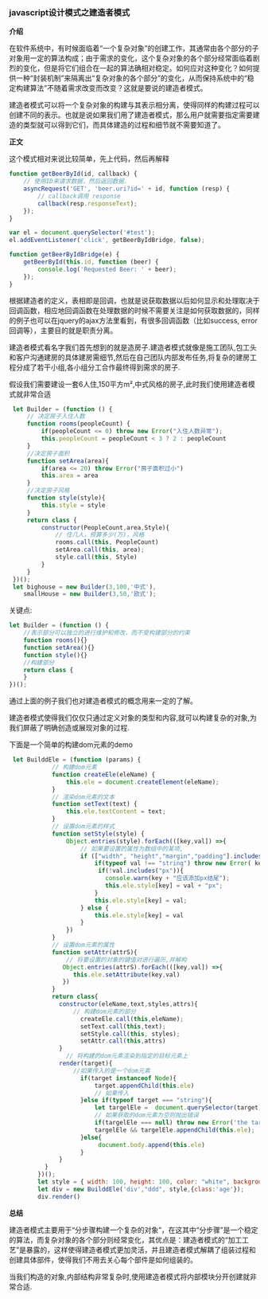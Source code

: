 ### javascript设计模式之建造者模式 

**介绍**

在软件系统中，有时候面临着“一个复杂对象”的创建工作，其通常由各个部分的子对象用一定的算法构成；由于需求的变化，这个复杂对象的各个部分经常面临着剧烈的变化，但是将它们组合在一起的算法确相对稳定。如何应对这种变化？如何提供一种“封装机制”来隔离出“复杂对象的各个部分”的变化，从而保持系统中的“稳定构建算法”不随着需求改变而改变？这就是要说的建造者模式。

建造者模式可以将一个复杂对象的构建与其表示相分离，使得同样的构建过程可以创建不同的表示。也就是说如果我们用了建造者模式，那么用户就需要指定需要建造的类型就可以得到它们，而具体建造的过程和细节就不需要知道了。

**正文**

这个模式相对来说比较简单，先上代码，然后再解释

```javascript
function getBeerById(id, callback) {
    // 使用ID来请求数据，然后返回数据.
    asyncRequest('GET', 'beer.uri?id=' + id, function (resp) {
        // callback调用 response
        callback(resp.responseText);
    });
}

var el = document.querySelector('#test');
el.addEventListener('click', getBeerByIdBridge, false);

function getBeerByIdBridge(e) {
    getBeerById(this.id, function (beer) {
        console.log('Requested Beer: ' + beer);
    });
}
```

根据建造者的定义，表相即是回调，也就是说获取数据以后如何显示和处理取决于回调函数，相应地回调函数在处理数据的时候不需要关注是如何获取数据的，同样的例子也可以在jquery的ajax方法里看到，有很多回调函数（比如success, error回调等），主要目的就是职责分离。

建造者模式看名字我们首先想到的就是造房子.建造者模式就像是施工团队,包工头和客户沟通建房的具体建房需细节,然后在自己团队内部发布任务,将复杂的建房工程分成了若干小组,各小组分工合作最终得到需求的房子. 

假设我们需要建设一套6人住,150平方m²,中式风格的房子,此时我们使用建造者模式就非常合适

```javascript
 let Builder = (function () {
     // 决定房子入住人数
     function rooms(peopleCount) {
         if(peopleCount <= 0) throw new Error("入住人数异常");
         this.peopleCount = peopleCount < 3 ? 2 : peopleCount 
     }
     //决定房子面积
     function setArea(area){
         if(area <= 20) throw Error("房子面积过小")
         this.area = area
     }
     //决定房子风格
     function style(style){
         this.style = style
     }
     return class {
         constructor(PeopleCount,area,Style){
             // 住几人，预算多少(万)，风格
             rooms.call(this, PeopleCount)
             setArea.call(this, area);
             style.call(this, Style)
         }
     }
 })();
 let bighouse = new Builder(3,100,'中式'),
	smallHouse = new Builder(3,50,'欧式'); 

```

关键点:

```javascript
let Builder = (function () {
    //表示部分可以独立的进行维护和修改，而不受构建部分的约束
    function rooms(){}
    function setArea(){}
    function style(){}
    //构建部分
    return class {
    }
})();
```

通过上面的例子我们也对建造者模式的概念用来一定的了解。

建造者模式使得我们仅仅只通过定义对象的类型和内容,就可以构建复杂的对象,为我们屏蔽了明确创造或展现对象的过程. 

下面是一个简单的构建dom元素的demo

```javascript
 let BuilddEle = (function (params) {
     		// 构建dom元素
            function createEle(eleName) {
                this.ele = document.createElement(eleName);
            }
     		// 渲染dom元素的文本
            function setText(text) {
                this.ele.textContent = text;
            }
     		// 设置dom元素的样式
            function setStyle(style) {
                Object.entries(style).forEach(([key,val]) =>{
                    // 如果要设置的属性为数组中的某项,
                    if (["width", "height","margin","padding"].includes(key)) {
                        if(typeof val !== "string") throw new Error( key + '--prototype type Error');
                         if(!val.includes("px")){
                           console.warn(key + "应该添加px结尾");
                           this.ele.style[key] = val + "px";
                        }
                        this.ele.style[key] = val;
                    } else {
                        this.ele.style[key] = val
                    }
                })
            }
     		// 设置dom元素的属性
            function setAttr(attrS){
                // 将要设置的对象的键值对进行遍历,并解构
               Object.entries(attrS).forEach(([key,val]) =>{
                  this.ele.setAttribute(key,val)
               })
            }
            return class{
              constructor(eleName,text,styles,attrs){
                  // 构建dom元素的部分
                    createEle.call(this,eleName);
                    setText.call(this,text);
                    setStyle.call(this, styles);
                    setAttr.call(this,attrs)
              }
                // 将构建的dom元素渲染到指定的目标元素上
              render(target){
                  //如果传入的是一个dom元素
                    if(target instanceof Node){
                        target.appendChild(this.ele)
                        // 如果传入
                    }else if(typeof target === "string"){
                        let targelEle =  document.querySelector(target);
                        // 如果获取的dom元素为空则抛出错误
                        if(targelEle === null) throw new Error('the target element was not obtained');
                        targelEle && targelEle.appendChild(this.ele);
                    }else{
                         document.body.append(this.ele)
                    }
              }
          }
        })();
        let style = { width: 100, height: 100, color: "white", backgroundColor: "red" }
        let div = new BuilddEle('div',"ddd", style,{class:'age'});
        div.render()

```

**总结**

建造者模式主要用于“分步骤构建一个复杂的对象”，在这其中“分步骤”是一个稳定的算法，而复杂对象的各个部分则经常变化，其优点是：建造者模式的“加工工艺”是暴露的，这样使得建造者模式更加灵活，并且建造者模式解耦了组装过程和创建具体部件，使得我们不用去关心每个部件是如何组装的。

当我们构造的对象,内部结构非常复杂时,使用建造者模式将内部模块分开创建就非常合适. 